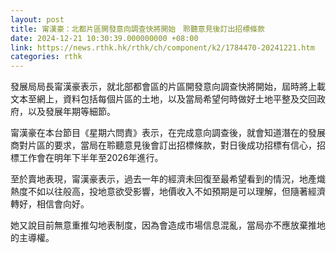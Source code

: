 ```yaml
---
layout: post
title: 甯漢豪：北都片區開發意向調查快將開始　聆聽意見後訂出招標條款
date: 2024-12-21 10:30:39.000000000 +08:00
link: https://news.rthk.hk/rthk/ch/component/k2/1784470-20241221.htm
categories: rthk
---
```


發展局局長甯漢豪表示，就北部都會區的片區開發意向調查快將開始，屆時將上載文本至網上，資料包括每個片區的土地，以及當局希望何時做好土地平整及交回政府，以及發展年期等細節。

甯漢豪在本台節目《星期六問責》表示，在完成意向調查後，就會知道潛在的發展商對片區的要求，當局在聆聽意見後會訂出招標條款，對日後成功招標有信心，招標工作會在明年下半年至2026年進行。

至於賣地表現，甯漢豪表示，過去一年的經濟未回復至最希望看到的情況，地產熾熱度不如以往般高，投地意欲受影響，地價收入不如預期是可以理解，但隨著經濟轉好，相信會向好。

她又說目前無意重推勾地表制度，因為會造成市場信息混亂，當局亦不應放棄推地的主導權。
